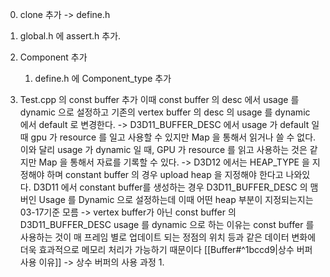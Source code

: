 0. clone 추가 -> define.h
0. global.h 에 assert.h 추가. 
2. Component 추가
	1.  define.h 에 Component_type 추가

3. Test.cpp 의 const buffer 추가
이때 const buffer 의 desc 에서 usage 를 dynamic 으로 설정하고 기존의 vertex buffer 의 desc 의 usage 를 dynamic 에서 default 로 변경한다. 
->
	D3D11_BUFFER_DESC 에서 usage 가 default 일때 gpu 가 resource 를 일고 사용할 수 있지만 Map 을 통해서 읽거나 쓸 수 없다. 이와 달리 usage 가 dynamic 일 때, GPU 가 resource 를 읽고 사용하는 것은 같지만 Map 을 통해서 자료를 기록할 수 있다.
->
	D3D12 에서는 HEAP_TYPE 을 지정해야 하며 constant buffer 의 경우 upload heap 을 지정해야 한다고 나와있다. D3D11 에서 constant buffer를 생성하는 경우 D3D11_BUFFER_DESC 의 맴버인 Usage 를 Dynamic 으로 설정하는데 이때 어떤 heap 부분이 지정되는지는 03-17기준 모름
->
	vertex buffer가 아닌 const buffer 의 D3D11_BUFFER_DESC usage 를 dynamic 으로 하는 이유는 const buffer 를 사용하는 것이 매 프레임 별로 업데이트 되는 정점의 위치 등과 같은 데이터 변화에 더욱 효과적으로 메모리 처리가 가능하기 때문이다 [[Buffer#^1bccd9|상수 버퍼 사용 이유]]
->
	상수 버퍼의 사용 과정
	1. 